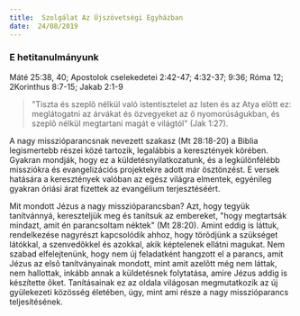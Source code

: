```yaml
---
title:  Szolgálat Az Újszövetségi Egyházban
date:  24/08/2019
---
```


### E hetitanulmányunk
Máté 25:38, 40; Apostolok cselekedetei 2:42-47; 4:32-37; 9:36; Róma 12; 2Korinthus 8:7-15; Jakab 2:1-9

> <p></p>
> "Tiszta és szeplõ nélkül való istentisztelet az Isten és az Atya elõtt ez: meglátogatni az árvákat és özvegyeket az õ nyomorúságukban, és szeplõ nélkül megtartani magát e világtól" (Jak 1:27).

A nagy misszióparancsnak nevezett szakasz (Mt 28:18-20) a Biblia legismertebb részei közé tartozik, legalábbis a keresztények körében. Gyakran mondják, hogy ez a küldetésnyilatkozatunk, és a legkülönfélébb missziókra és evangelizációs projektekre adott már ösztönzést. E versek hatására a keresztények valóban az egész világra elmentek, egyénileg gyakran óriási árat fizettek az evangélium terjesztéséért.

Mit mondott Jézus a nagy misszióparancsban? Azt, hogy tegyük tanítvánnyá, kereszteljük meg és tanítsuk az embereket, "hogy megtartsák mindazt, amit én parancsoltam néktek" (Mt 28:20). Amint eddig is láttuk, rendelkezése nagyrészt kapcsolódik ahhoz, hogy törõdjünk a szükséget látókkal, a szenvedõkkel és azokkal, akik képtelenek ellátni magukat. Nem szabad elfelejtenünk, hogy nem új feladatként hangzott el a parancs, amit Jézus az elsõ tanítványainak mondott, mint amit azelõtt még nem láttak, nem hallottak, inkább annak a küldetésnek folytatása, amire Jézus addig is készítette õket. Tanításainak ez az oldala világosan megmutatkozik az új gyülekezeti közösség életében, úgy, mint ami része a nagy misszióparancs teljesítésének.